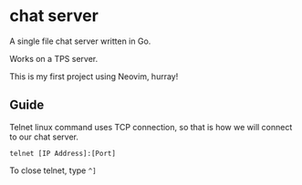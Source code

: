 # chat server
A single file chat server written in Go.

Works on a TPS server.

This is my first project using Neovim, hurray!

## Guide

Telnet linux command uses TCP connection, so that is how we will connect to our chat server.

`telnet [IP Address]:[Port]`

To close telnet, type `^]`

